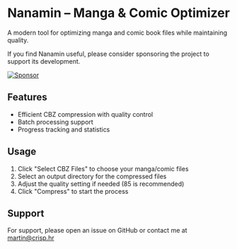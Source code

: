 # Nanamin – Manga & Comic Optimizer

A modern tool for optimizing manga and comic book files while maintaining quality.

If you find Nanamin useful, please consider sponsoring the project to support its development.

[![Sponsor](https://img.shields.io/badge/Sponsor-%E2%9D%A4-red)](https://github.com/sponsors/crisperience)

## Features

- Efficient CBZ compression with quality control
- Batch processing support
- Progress tracking and statistics

## Usage

1. Click "Select CBZ Files" to choose your manga/comic files
2. Select an output directory for the compressed files
3. Adjust the quality setting if needed (85 is recommended)
4. Click "Compress" to start the process

## Support

For support, please open an issue on GitHub or contact me at [martin@crisp.hr](mailto:martin@crisp.hr)
